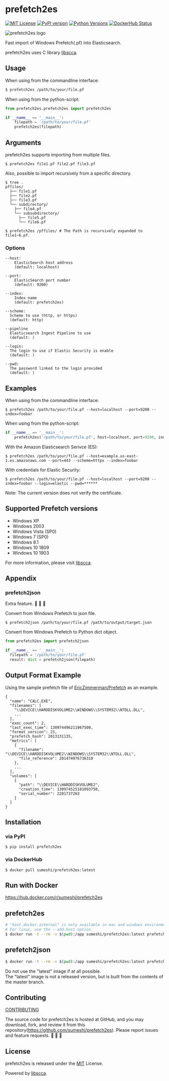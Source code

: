 # prefetch2es
[![MIT License](http://img.shields.io/badge/license-MIT-blue.svg?style=flat)](LICENSE)
[![PyPI version](https://badge.fury.io/py/prefetch2es.svg)](https://badge.fury.io/py/prefetch2es)
[![Python Versions](https://img.shields.io/pypi/pyversions/prefetch2es.svg)](https://pypi.org/project/prefetch2es/)
[![DockerHub Status](https://shields.io/docker/cloud/build/sumeshi/prefetch2es)](https://hub.docker.com/r/sumeshi/prefetch2es)

![prefetch2es logo](https://gist.githubusercontent.com/sumeshi/c2f430d352ae763273faadf9616a29e5/raw/fd3921cb75a484af98d795f194e9e4cb16b88515/prefetch2es.svg)

Fast import of Windows Prefetch(.pf) into Elasticsearch.

prefetch2es uses C library [libscca](https://github.com/libyal/libscca).

## Usage

When using from the commandline interface:

```bash
$ prefetch2es /path/to/your/file.pf
```

When using from the python-script:

```python
from prefetch2es.prefetch2es import prefetch2es

if __name__ == '__main__':
    filepath = '/path/to/your/file.pf'
    prefetch2es(filepath)
```

## Arguments
prefetch2es supports importing from multiple files.

```
$ prefetch2es file1.pf file2.pf file3.pf
```

Also, possible to import recursively from a specific directory.

```
$ tree .
pffiles/
  ├── file1.pf
  ├── file2.pf
  ├── file3.pf
  └── subdirectory/
    ├── file4.pf
    └── subsubdirectory/
      ├── file5.pf
      └── file6.pf

$ prefetch2es /pffiles/ # The Path is recursively expanded to file1~6.pf.
```

### Options
```
--host: 
    ElasticSearch host address
    (default: localhost)

--port: 
    ElasticSearch port number
    (default: 9200)

--index: 
    Index name
    (default: prefetch2es)

--scheme:
  Scheme to use (http, or https)
  (default: http)

--pipeline
  Elasticsearch Ingest Pipeline to use
  (default: )

--login:
  The login to use if Elastic Security is enable
  (default: )

--pwd:
  The password linked to the login provided
  (default: )

```

## Examples

When using from the commandline interface:

```
$ prefetch2es /path/to/your/file.pf --host=localhost --port=9200 --index=foobar
```

When using from the python-script:

```python
if __name__ == '__main__':
    prefetch2es('/path/to/your/file.pf', host=localhost, port=9200, index='foobar')
```

With the Amazon Elasticsearch Serivce (ES):

```
$ prefetch2es /path/to/your/file.pf --host=example.us-east-1.es.amazonaws.com --port=443 --scheme=https --index=foobar
```

With credentials for Elastic Security:

```
$ prefetch2es /path/to/your/file.pf --host=localhost --port=9200 --index=foobar --login=elastic --pwd=******
```

Note: The current version does not verify the certificate.

## Supported Prefetch versions

- Windows XP
- Windows 2003
- Windows Vista (SP0)
- Windows 7 (SP0)
- Windows 8.1
- Windows 10 1809
- Windows 10 1903

For more information, please visit [libscca](https://github.com/libyal/libscca).

## Appendix
### prefetch2json
Extra feature. 🍣 🍣 🍣

Convert from Windows Prefetch to json file.

```
$ prefetch2json /path/to/your/file.pf /path/to/output/target.json
```

Convert from Windows Prefetch to Python dict object.

```python
from prefetch2es import prefetch2json

if __name__ == '__main__':
  filepath = '/path/to/your/file.pf'
  result: dict = prefetch2json(filepath)
```

## Output Format Example
Using the sample prefetch file of [EricZimmerman/Prefetch](https://github.com/EricZimmerman/Prefetch) as an example.

```
{
  "name": "CALC.EXE",
  "filenames": [
    "\\DEVICE\\HARDDISKVOLUME2\\WINDOWS\\SYSTEM32\\NTDLL.DLL",
    ...
  ],
  "exec_count": 2,
  "last_exec_time": 130974496211967500,
  "format_version": 23,
  "prefetch_hash": 2013131135,
  "metrics": [
    {
      "filename": "\\DEVICE\\HARDDISKVOLUME2\\WINDOWS\\SYSTEM32\\NTDLL.DLL",
      "file_reference": 281474976736310
    },
    ...
  ],
  "volumes": [
    {
      "path": "\\DEVICE\\HARDDISKVOLUME2",
      "creation_time": 130974525181093750,
      "serial_number": 2281737263
    }
  ]
}
```

## Installation

### via PyPI
```
$ pip install prefetch2es
```

### via DockerHub
```
$ docker pull sumeshi/prefetch2es:latest
```

## Run with Docker
https://hub.docker.com/r/sumeshi/prefetch2es


## prefetch2es
```bash
# "host.docker.internal" is only available in mac and windows environments.
# For linux, use the --add-host option.
$ docker run -t --rm -v $(pwd):/app sumeshi/prefetch2es:latest prefetch2es SAMPLE.pf --host=host.docker.internal
```

## prefetch2json
```bash
$ docker run -t --rm -v $(pwd):/app sumeshi/prefetch2es:latest prefetch2es SAMPLE.pf out.json
```

Do not use the "latest" image if at all possible.  
The "latest" image is not a released version, but is built from the contents of the master branch.

## Contributing

[CONTRIBUTING](https://github.com/sumeshi/prefetch2es/blob/master/CONTRIBUTING)

The source code for prefetch2es is hosted at GitHub, and you may download, fork, and review it from this repository(https://github.com/sumeshi/prefetch2es).
Please report issues and feature requests. :sushi: :sushi: :sushi:

## License
prefetch2es is released under the [MIT](https://github.com/sumeshi/prefetch2es/blob/master/LICENSE) License.

Powered by [libscca](https://github.com/libyal/libscca).